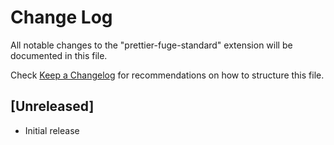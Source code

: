 # Change Log
All notable changes to the "prettier-fuge-standard" extension will be documented in this file.

Check [Keep a Changelog](http://keepachangelog.com/) for recommendations on how to structure this file.

## [Unreleased]
- Initial release